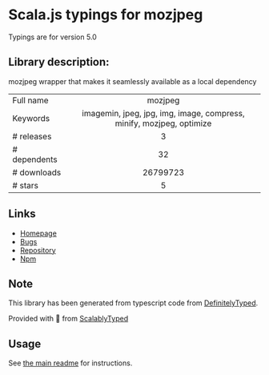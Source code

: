 
# Scala.js typings for mozjpeg

Typings are for version 5.0

## Library description:
mozjpeg wrapper that makes it seamlessly available as a local dependency

|                    |                 |
| ------------------ | :-------------: |
| Full name          | mozjpeg |
| Keywords           | imagemin, jpeg, jpg, img, image, compress, minify, mozjpeg, optimize |
| # releases         | 3 |
| # dependents       | 32 |
| # downloads        | 26799723 |
| # stars            | 5 |

## Links
- [Homepage](https://github.com/imagemin/mozjpeg-bin#readme)
- [Bugs](https://github.com/imagemin/mozjpeg-bin/issues)
- [Repository](https://github.com/imagemin/mozjpeg-bin)
- [Npm](https://www.npmjs.com/package/mozjpeg)
    


## Note
This library has been generated from typescript code from [DefinitelyTyped](https://definitelytyped.org).

Provided with :purple_heart: from [ScalablyTyped](https://github.com/oyvindberg/ScalablyTyped)

## Usage
See [the main readme](../../readme.md) for instructions.



